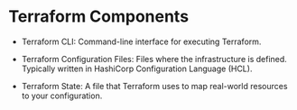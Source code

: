 # Terraform Components

- Terraform CLI: Command-line interface for executing Terraform.

- Terraform Configuration Files: Files where the infrastructure is defined. Typically written in HashiCorp Configuration Language (HCL).

- Terraform State: A file that Terraform uses to map real-world resources to your configuration.
